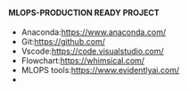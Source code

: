 #### MLOPS-PRODUCTION READY PROJECT
- Anaconda:https://www.anaconda.com/
- Git:https://github.com/
- Vscode:https://code.visualstudio.com/
- Flowchart:https://whimsical.com/
- MLOPS tools:https://www.evidentlyai.com/
-
